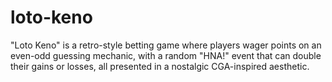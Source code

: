 # loto-keno
"Loto Keno" is a retro-style betting game where players wager points on an even-odd guessing mechanic, with a random "HNA!" event that can double their gains or losses, all presented in a nostalgic CGA-inspired aesthetic.
